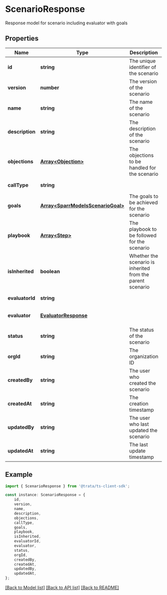 # ScenarioResponse

Response model for scenario including evaluator with goals

## Properties

Name | Type | Description | Notes
------------ | ------------- | ------------- | -------------
**id** | **string** | The unique identifier of the scenario | [default to undefined]
**version** | **number** | The version of the scenario | [default to undefined]
**name** | **string** | The name of the scenario | [default to undefined]
**description** | **string** | The description of the scenario | [default to undefined]
**objections** | [**Array&lt;Objection&gt;**](Objection.md) | The objections to be handled for the scenario | [default to undefined]
**callType** | **string** |  | [default to undefined]
**goals** | [**Array&lt;SparrModelsScenarioGoal&gt;**](SparrModelsScenarioGoal.md) | The goals to be achieved for the scenario | [default to undefined]
**playbook** | [**Array&lt;Step&gt;**](Step.md) | The playbook to be followed for the scenario | [default to undefined]
**isInherited** | **boolean** | Whether the scenario is inherited from the parent scenario | [default to undefined]
**evaluatorId** | **string** |  | [default to undefined]
**evaluator** | [**EvaluatorResponse**](EvaluatorResponse.md) |  | [optional] [default to undefined]
**status** | **string** | The status of the scenario | [default to undefined]
**orgId** | **string** | The organization ID | [default to undefined]
**createdBy** | **string** | The user who created the scenario | [default to undefined]
**createdAt** | **string** | The creation timestamp | [default to undefined]
**updatedBy** | **string** | The user who last updated the scenario | [default to undefined]
**updatedAt** | **string** | The last update timestamp | [default to undefined]

## Example

```typescript
import { ScenarioResponse } from '@trata/ts-client-sdk';

const instance: ScenarioResponse = {
    id,
    version,
    name,
    description,
    objections,
    callType,
    goals,
    playbook,
    isInherited,
    evaluatorId,
    evaluator,
    status,
    orgId,
    createdBy,
    createdAt,
    updatedBy,
    updatedAt,
};
```

[[Back to Model list]](../README.md#documentation-for-models) [[Back to API list]](../README.md#documentation-for-api-endpoints) [[Back to README]](../README.md)
